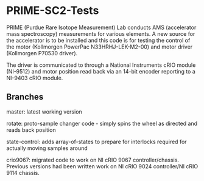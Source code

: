 # PRIME-SC2-Tests

PRIME (Purdue Rare Isotope Measurement) Lab conducts AMS (accelerator mass spectroscopy) measurements for various elements.  A new source for the accelerator is to be installed and this code is for testing the control of the motor (Kollmorgen PowerPac N33HRHJ-LEK-M2-00) and motor driver (Kollmorgen P70530 driver).

The driver is communicated to through a National Instruments cRIO module (NI-9512) and motor position read back via an 14-bit encoder reporting to a NI-9403 cRIO module.

## Branches
master: latest working version

rotate: proto-sample changer code - simply spins the wheel as directed and reads back position

state-control: adds array-of-states to prepare for interlocks required for actually moving samples around

crio9067: migrated code to work on NI cRIO 9067 controller/chassis.  Previous versions had been written work on NI cRIO 9024 controller/NI cRIO 9114 chassis.
